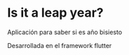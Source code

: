 # Is it a leap year?

Aplicación para saber si es año bisiesto

Desarrollada en el framework flutter
